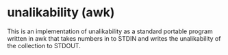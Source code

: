 # unalikability (awk)

This is an implementation of unalikability as a standard portable program written in awk that takes numbers in to STDIN and writes the unalikability of the collection to STDOUT. 

